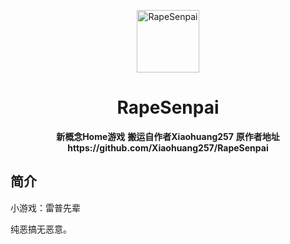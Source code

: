 <p align="center">
  <a href="https://xiaohuang257.github.io/RapeSenpai/index.html"><img src="https://github.com/Xiaohuang257/RapeSenpai/blob/main/static/image/ClickBefore.png?raw=true" width="100" height="100" alt="RapeSenpai"></a>
</p>
<div align="center">

# RapeSenpai
**新概念Home游戏**
  **搬运自作者Xiaohuang257**
  **原作者地址https://github.com/Xiaohuang257/RapeSenpai**
</div>

## 简介
小游戏：雷普先辈

纯恶搞无恶意。

